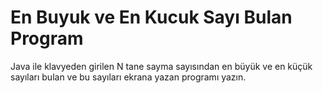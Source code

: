 # En Buyuk ve En Kucuk Sayı Bulan Program
Java ile klavyeden girilen N tane sayma sayısından en büyük ve en küçük sayıları bulan ve bu sayıları ekrana yazan programı yazın.
